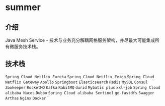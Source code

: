 # summer

## 介绍
Java Mesh Service - 技术与业务充分解耦网格服务架构，并尽最大可能集成所有微服务技术栈。

## 技术栈
`Spring Cloud Netflix Eureka` `Spring Cloud Netflix Feign` `Spring Cloud Netflix Gateway` `Apollo` `Springboot` `Elasticsearch` `Redis` `MySQL` `Consul` `Zookeeper` `RocketMQ` `Kafka` `RabitMQ` `durid` `Mybatis plus` `xxl-job` `Spring Cloud alibaba Nacos` `Dubbo` `Spring Cloud alibaba Sentinel` `go-fastdfs` `Swagger` `Arthas` `Nginx` `Docker` `
